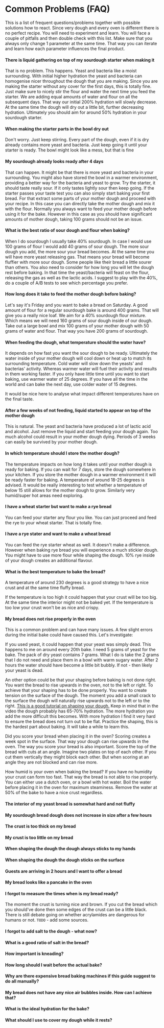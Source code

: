 # Common Problems (FAQ)

This is a list of frequent questions/problems together with possible solutions how to react.
Since very dough and every oven is different there is no perfect recipe.
You will need to experiment and learn. You will face a couple of pitfalls and then double check with this list.
Make sure that you always only change 1 parameter at the same time.
That way you can iterate and learn how each parameter influences the final product.

#### There is liquid gathering on top of my sourdough starter when making it
That is no problem. This happens. Yeast and bacteria like a moist surrounding.
With initial higher hydration the yeast and bacteria can homogenise nicer throughout
the dough that you are making.
Since you are making the starter without any cover for the first days, this is totally fine.
Just make sure to nicely stir the flour and water the next time you feed the starter.
We are adding equal amounts of water and flour on all the subsequent days.
That way our initial 200% hydration will slowly decrease.
At the same time the dough will dry out a little bit, further decreasing hydration.
Ultimately you should aim for around 50% hydration in your sourdough starter.

#### When making the starter parts in the bowl dry out
Don't worry. Just keep stirring. Every part of the dough, even if it is dry already contains
more yeast and bacteria. Just keep going it until your starter is ready.
The bowl might look like a mess, but that is fine

#### My sourdough already looks ready after 4 days
That can happen. It might be that there is more yeast and bacteria in your surrounding.
You might also have stored the bowl in a warmer environment, providing a better way
for the bacteria and yeast to grow. Try the starter, it should taste really sour.
If it only tastes lightly sour then keep going. If the starter passes your taste test
you can also simply start baking your first bread. For that extract some parts of
your mother dough and proceed with your recipe.
In this case you can directly take the mother dough and mix it with the flour.
Normally you always want to feed your mother dough before using it for the bake.
However in this case as you should have significant amounts of mother dough,
taking 100 grams should not be an issue.

#### What is the best ratio of sour dough and flour when baking?
When I do sourdough I usually take 40% sourdough. In case I would use 100 grams
of flour I would add 40 grams of sour dough. The more sour dough you add, the more sour your bread becomes.
At the same time you will have more yeast releasing gas. That means your bread
will become fluffier with more sour dough. Some people like their bread a little
sourer than others. You also need to consider for how long you will let the dough rest
before baking. In that time the yeast/bacteria will feast on the flour, releasing the
gas as well as the lactic acids. I suggest to play with the 40%, do a couple of A/B tests to see
which percentage you prefer.

#### How long does it take to feed the mother dough before baking?
Let's say it's Friday and you want to bake a bread on Saturday. A good amount of flour
for a regular sourdough bake is around 400 grams. That will give you a really nice loaf.
We aim for a 40% sourdough flour mixture. Which means we will need 160 grams of sour dough
inside of our dough. Take out a large bowl and mix 100 grams of your mother dough with 50
grams of water and flour. That way you have 200 grams of sourdough.

#### When feeding the dough, what temperature should the water have?

It depends on how fast you want the sour dough to be ready. Ultimately the water inside of your mother dough
will cool down or heat up to match its surrounding temperature. Cold water will slow down the yeasts'
and bacterias' activity. Whereas warmer water will fuel their activity and results in them working faster.
If you only have little time until you want to start baking, use warmer water of 25 degrees.
If you have all the time in the world and can bake the next day, use colder water of 15 degrees.

It would be nice here to analyse what impact different temperatures have on the final taste.

#### After a few weeks of not feeding, liquid started to appear on top of the mother dough

This is natural. The yeast and bacteria have produced a lot of lactic acid and alcohol.
Just remove the liquid and start feeding your dough again. Too much alcohol
could result in your mother dough dying. Periods of 3 weeks can easily be survived by your
mother dough.

#### In which temperature should I store the mother dough?

The temperature impacts on how long it takes until your mother dough is ready for baking.
If you can wait for 7 days, store the dough somewhere in your kitchen. If you store the mother dough
in a warmer environment it will be ready faster for baking. A temperature
of around 18-25 degrees is advised. It would be really interesting to test whether a temperature
of below 15 still allows for the mother dough to grow. Similarly very humid/super hot areas need exploring.

#### I have a wheat starter but want to make a rye bread

You can feed your starter any flour you like. You can just proceed and feed
the rye to your wheat starter. That is totally fine.

#### I have a rye stater and want to make a wheat bread

You can feed the rye starter wheat as well. It doesn't make a difference. However
when baking rye bread you will experience a much stickier dough. You might have to use
more flour while shaping the dough. 10% rye inside of your dough creates an additional flavour.

#### What is the best temperature to bake the bread?

A temperature of around 230 degrees is a good strategy to have a nice crust and at the same time fluffy bread.

If the temperature is too high it could happen that your crust will be too big.
At the same time the interior might not be baked yet. If the temperature is too low
your crust won't be as nice and crispy.

#### My bread does not rise properly in the oven

This is a common problem and can have many issues. A few slight errors during the initial bake could have caused this.
Let's investigate:

If you used yeast, it could happen that your yeast was simply dead. This happens to me on around every 20th bake.
I need 5 grams of yeast for the bake. The pack of dry yeast contains 7 grams. What I do is take the 2 grams that I do
not need and place them in a bowl with warm sugary water. After 2 hours the water should
have become a little bit bubbly. If not - then likely your yeast is dead.

An other option could be that your shaping before baking is not done right.
You want the bread to rise upwards in the oven, not to the left or right.
To achieve that your shaping has to be done properly. You want to create tension on the
surface of the dough. The moment you add a small crack to the surface the dough
will naturally rise upwards not to the left or to the right. [This is a good tutorial on shaping your dough.](https://www.youtube.com/watch?v=ww78_SfGyQE&t=278s) Keep in mind that in the video the dough probably has 65-70% hydration.
The more hydration you add the more difficult this becomes. With more hydration
I find it very hard to ensure the bread does not turn out to be flat.
Practice the shaping, this is the hardest part about baking. It will take a while to learn this.

Did you score your bread when placing it in the oven? Scoring creates a week spot in the surface.
That way your dough can rise upwards in the oven. The way you score your bread
is also important. Score the top of the bread with cuts at an angle. Imagine two plates
on top of each other. If you cut them vertically they might block each other. But when scoring at
an angle they are not blocked and can rise more.

How humid is your oven when baking the bread? If you have no humidity your crust can form too fast.
That way the bread is not able to rise properly. You can either use a dutch oven, or a bowl with hot water.
Boil the water before placing it in the oven for maximum steaminess. Remove the water 
at 50% of the bake to have a nice crust regardless.

#### The interior of my yeast bread is somewhat hard and not fluffy

#### My sourdough bread dough does not increase in size after a few hours

#### The crust is too thick on my bread

#### My crust is too little on my bread

#### When shaping the dough the dough always sticks to my hands

#### When shaping the dough the dough sticks on the surface

#### Guests are arriving in 2 hours and I want to offer a bread

#### My bread looks like a pancake in the oven

#### I forgot to measure the times when is my bread ready?

The moment the crust is turning nice and brown. If you cut the bread which you should've done then some edges of the crust can be a little black. There is still debate going on whether acrylamides are dangerous for humans or not. `TODO` - add some sources.

#### I forgot to add salt to the dough - what now?

#### What is a good ratio of salt in the bread?

#### How important is kneading?

#### How long should I wait before the actual bake?

#### Why are there expensive bread baking machines if this guide suggest to do all manually?

#### My bread does not have any nice air bubbles inside. How can I achieve that?

#### What is the ideal hydration for the bake?

#### What should I use to cover my dough while it rests?